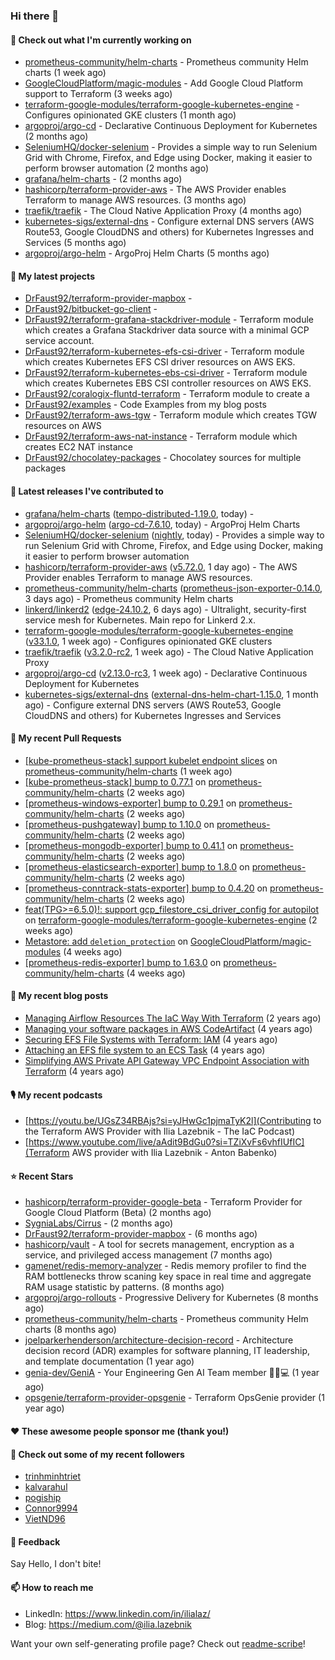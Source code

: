 ### Hi there 👋

#### 👷 Check out what I'm currently working on

- [prometheus-community/helm-charts](https://github.com/prometheus-community/helm-charts) - Prometheus community Helm charts (1 week ago)
- [GoogleCloudPlatform/magic-modules](https://github.com/GoogleCloudPlatform/magic-modules) - Add Google Cloud Platform support to Terraform (3 weeks ago)
- [terraform-google-modules/terraform-google-kubernetes-engine](https://github.com/terraform-google-modules/terraform-google-kubernetes-engine) - Configures opinionated GKE clusters (1 month ago)
- [argoproj/argo-cd](https://github.com/argoproj/argo-cd) - Declarative Continuous Deployment for Kubernetes (2 months ago)
- [SeleniumHQ/docker-selenium](https://github.com/SeleniumHQ/docker-selenium) - Provides a simple way to run Selenium Grid with Chrome, Firefox, and Edge using Docker, making it easier to perform browser automation (2 months ago)
- [grafana/helm-charts](https://github.com/grafana/helm-charts) -  (2 months ago)
- [hashicorp/terraform-provider-aws](https://github.com/hashicorp/terraform-provider-aws) - The AWS Provider enables Terraform to manage AWS resources. (3 months ago)
- [traefik/traefik](https://github.com/traefik/traefik) - The Cloud Native Application Proxy (4 months ago)
- [kubernetes-sigs/external-dns](https://github.com/kubernetes-sigs/external-dns) - Configure external DNS servers (AWS Route53, Google CloudDNS and others) for Kubernetes Ingresses and Services (5 months ago)
- [argoproj/argo-helm](https://github.com/argoproj/argo-helm) - ArgoProj Helm Charts (5 months ago)

#### 🌱 My latest projects

- [DrFaust92/terraform-provider-mapbox](https://github.com/DrFaust92/terraform-provider-mapbox) - 
- [DrFaust92/bitbucket-go-client](https://github.com/DrFaust92/bitbucket-go-client) - 
- [DrFaust92/terraform-grafana-stackdriver-module](https://github.com/DrFaust92/terraform-grafana-stackdriver-module) - Terraform module which creates a Grafana Stackdriver data source with a minimal GCP service account.
- [DrFaust92/terraform-kubernetes-efs-csi-driver](https://github.com/DrFaust92/terraform-kubernetes-efs-csi-driver) - Terraform module which creates Kubernetes EFS CSI driver resources on AWS EKS.
- [DrFaust92/terraform-kubernetes-ebs-csi-driver](https://github.com/DrFaust92/terraform-kubernetes-ebs-csi-driver) - Terraform module which creates Kubernetes EBS CSI controller resources on AWS EKS.
- [DrFaust92/coralogix-fluntd-terraform](https://github.com/DrFaust92/coralogix-fluntd-terraform) - Terraform module to create a 
- [DrFaust92/examples](https://github.com/DrFaust92/examples) - Code Examples from my blog posts
- [DrFaust92/terraform-aws-tgw](https://github.com/DrFaust92/terraform-aws-tgw) - Terraform module which creates TGW resources on AWS
- [DrFaust92/terraform-aws-nat-instance](https://github.com/DrFaust92/terraform-aws-nat-instance) - Terraform module which creates EC2 NAT instance
- [DrFaust92/chocolatey-packages](https://github.com/DrFaust92/chocolatey-packages) - Chocolatey sources for multiple packages

#### 🔭 Latest releases I've contributed to

- [grafana/helm-charts](https://github.com/grafana/helm-charts) ([tempo-distributed-1.19.0](https://github.com/grafana/helm-charts/releases/tag/tempo-distributed-1.19.0), today) - 
- [argoproj/argo-helm](https://github.com/argoproj/argo-helm) ([argo-cd-7.6.10](https://github.com/argoproj/argo-helm/releases/tag/argo-cd-7.6.10), today) - ArgoProj Helm Charts
- [SeleniumHQ/docker-selenium](https://github.com/SeleniumHQ/docker-selenium) ([nightly](https://github.com/SeleniumHQ/docker-selenium/releases/tag/nightly), today) - Provides a simple way to run Selenium Grid with Chrome, Firefox, and Edge using Docker, making it easier to perform browser automation
- [hashicorp/terraform-provider-aws](https://github.com/hashicorp/terraform-provider-aws) ([v5.72.0](https://github.com/hashicorp/terraform-provider-aws/releases/tag/v5.72.0), 1 day ago) - The AWS Provider enables Terraform to manage AWS resources.
- [prometheus-community/helm-charts](https://github.com/prometheus-community/helm-charts) ([prometheus-json-exporter-0.14.0](https://github.com/prometheus-community/helm-charts/releases/tag/prometheus-json-exporter-0.14.0), 3 days ago) - Prometheus community Helm charts
- [linkerd/linkerd2](https://github.com/linkerd/linkerd2) ([edge-24.10.2](https://github.com/linkerd/linkerd2/releases/tag/edge-24.10.2), 6 days ago) - Ultralight, security-first service mesh for Kubernetes. Main repo for Linkerd 2.x.
- [terraform-google-modules/terraform-google-kubernetes-engine](https://github.com/terraform-google-modules/terraform-google-kubernetes-engine) ([v33.1.0](https://github.com/terraform-google-modules/terraform-google-kubernetes-engine/releases/tag/v33.1.0), 1 week ago) - Configures opinionated GKE clusters
- [traefik/traefik](https://github.com/traefik/traefik) ([v3.2.0-rc2](https://github.com/traefik/traefik/releases/tag/v3.2.0-rc2), 1 week ago) - The Cloud Native Application Proxy
- [argoproj/argo-cd](https://github.com/argoproj/argo-cd) ([v2.13.0-rc3](https://github.com/argoproj/argo-cd/releases/tag/v2.13.0-rc3), 1 week ago) - Declarative Continuous Deployment for Kubernetes
- [kubernetes-sigs/external-dns](https://github.com/kubernetes-sigs/external-dns) ([external-dns-helm-chart-1.15.0](https://github.com/kubernetes-sigs/external-dns/releases/tag/external-dns-helm-chart-1.15.0), 1 month ago) - Configure external DNS servers (AWS Route53, Google CloudDNS and others) for Kubernetes Ingresses and Services

#### 🔨 My recent Pull Requests

- [[kube-prometheus-stack] support kubelet endpoint slices](https://github.com/prometheus-community/helm-charts/pull/4899) on [prometheus-community/helm-charts](https://github.com/prometheus-community/helm-charts) (1 week ago)
- [[kube-prometheus-stack] bump to 0.77.1](https://github.com/prometheus-community/helm-charts/pull/4889) on [prometheus-community/helm-charts](https://github.com/prometheus-community/helm-charts) (2 weeks ago)
- [[prometheus-windows-exporter] bump to 0.29.1](https://github.com/prometheus-community/helm-charts/pull/4888) on [prometheus-community/helm-charts](https://github.com/prometheus-community/helm-charts) (2 weeks ago)
- [[prometheus-pushgateway] bump to 1.10.0](https://github.com/prometheus-community/helm-charts/pull/4887) on [prometheus-community/helm-charts](https://github.com/prometheus-community/helm-charts) (2 weeks ago)
- [[prometheus-mongodb-exporter] bump to 0.41.1](https://github.com/prometheus-community/helm-charts/pull/4886) on [prometheus-community/helm-charts](https://github.com/prometheus-community/helm-charts) (2 weeks ago)
- [[prometheus-elasticsearch-exporter] bump to 1.8.0](https://github.com/prometheus-community/helm-charts/pull/4885) on [prometheus-community/helm-charts](https://github.com/prometheus-community/helm-charts) (2 weeks ago)
- [[prometheus-conntrack-stats-exporter] bump to 0.4.20](https://github.com/prometheus-community/helm-charts/pull/4884) on [prometheus-community/helm-charts](https://github.com/prometheus-community/helm-charts) (2 weeks ago)
- [feat(TPG&gt;=6.5.0)!: support gcp_filestore_csi_driver_config for autopilot](https://github.com/terraform-google-modules/terraform-google-kubernetes-engine/pull/2126) on [terraform-google-modules/terraform-google-kubernetes-engine](https://github.com/terraform-google-modules/terraform-google-kubernetes-engine) (2 weeks ago)
- [Metastore: add `deletion_protection`](https://github.com/GoogleCloudPlatform/magic-modules/pull/11731) on [GoogleCloudPlatform/magic-modules](https://github.com/GoogleCloudPlatform/magic-modules) (4 weeks ago)
- [[prometheus-redis-exporter] bump to 1.63.0](https://github.com/prometheus-community/helm-charts/pull/4862) on [prometheus-community/helm-charts](https://github.com/prometheus-community/helm-charts) (4 weeks ago)

#### 📜 My recent blog posts

- [Managing Airflow Resources The IaC Way With Terraform](https://engineering.placer.ai/managing-airflow-resources-the-iac-way-with-terraform-ea5b8db573ad?source=rss-cac402f06fa8------2) (2 years ago)
- [Managing your software packages in AWS CodeArtifact](https://medium.com/@ilia.lazebnik/managing-your-software-packages-in-aws-codeartifact-12d00053e243?source=rss-cac402f06fa8------2) (4 years ago)
- [Securing EFS File Systems with Terraform: IAM](https://medium.com/@ilia.lazebnik/securing-efs-file-systems-with-terraform-iam-d2a066c198ab?source=rss-cac402f06fa8------2) (4 years ago)
- [Attaching an EFS file system to an ECS Task](https://medium.com/@ilia.lazebnik/attaching-an-efs-file-system-to-an-ecs-task-7bd15b76a6ef?source=rss-cac402f06fa8------2) (4 years ago)
- [Simplifying AWS Private API Gateway VPC Endpoint Association with Terraform](https://medium.com/@ilia.lazebnik/simplifying-aws-private-api-gateway-vpc-endpoint-association-with-terraform-b379a247afbf?source=rss-cac402f06fa8------2) (4 years ago)

#### 🎙️ My recent podcasts
- [https://youtu.be/UGsZ34RBAjs?si=yJHwGc1pjmaTyK2l](Contributing to the Terraform AWS Provider with Ilia Lazebnik - The IaC Podcast)
- [https://www.youtube.com/live/aAdit9BdGu0?si=TZiXvFs6vhfIUfIC](Terraform AWS provider with Ilia Lazebnik - Anton Babenko)

#### ⭐ Recent Stars

- [hashicorp/terraform-provider-google-beta](https://github.com/hashicorp/terraform-provider-google-beta) - Terraform Provider for Google Cloud Platform (Beta) (2 months ago)
- [SygniaLabs/Cirrus](https://github.com/SygniaLabs/Cirrus) -  (2 months ago)
- [DrFaust92/terraform-provider-mapbox](https://github.com/DrFaust92/terraform-provider-mapbox) -  (6 months ago)
- [hashicorp/vault](https://github.com/hashicorp/vault) - A tool for secrets management, encryption as a service, and privileged access management (7 months ago)
- [gamenet/redis-memory-analyzer](https://github.com/gamenet/redis-memory-analyzer) - Redis memory profiler to find the RAM bottlenecks throw scaning key space in real time and aggregate RAM usage statistic by patterns. (8 months ago)
- [argoproj/argo-rollouts](https://github.com/argoproj/argo-rollouts) - Progressive Delivery for Kubernetes (8 months ago)
- [prometheus-community/helm-charts](https://github.com/prometheus-community/helm-charts) - Prometheus community Helm charts (8 months ago)
- [joelparkerhenderson/architecture-decision-record](https://github.com/joelparkerhenderson/architecture-decision-record) - Architecture decision record (ADR) examples for software planning, IT leadership, and template documentation (1 year ago)
- [genia-dev/GeniA](https://github.com/genia-dev/GeniA) - Your Engineering Gen AI Team member 🧬🤖💻 (1 year ago)
- [opsgenie/terraform-provider-opsgenie](https://github.com/opsgenie/terraform-provider-opsgenie) - Terraform OpsGenie provider (1 year ago)

#### ❤️ These awesome people sponsor me (thank you!)


#### 👯 Check out some of my recent followers

- [trinhminhtriet](https://github.com/trinhminhtriet)
- [kalvarahul](https://github.com/kalvarahul)
- [pogiship](https://github.com/pogiship)
- [Connor9994](https://github.com/Connor9994)
- [VietND96](https://github.com/VietND96)

#### 💬 Feedback

Say Hello, I don't bite!

#### 📫 How to reach me

- LinkedIn: https://www.linkedin.com/in/ilialaz/
- Blog: https://medium.com/@ilia.lazebnik

Want your own self-generating profile page? Check out [readme-scribe](https://github.com/muesli/readme-scribe)!


